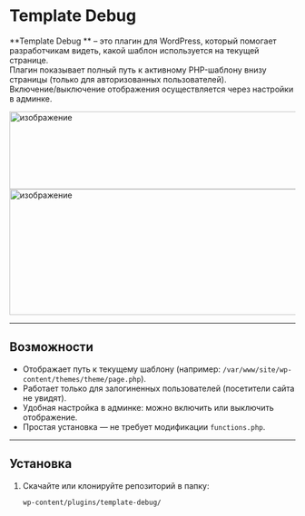 # Template Debug

**Template Debug ** – это плагин для WordPress, который помогает разработчикам видеть, какой шаблон используется на текущей странице.  
Плагин показывает полный путь к активному PHP-шаблону внизу страницы (только для авторизованных пользователей).  
Включение/выключение отображения осуществляется через настройки в админке.

<img width="1139" height="137" alt="изображение" src="https://github.com/user-attachments/assets/1e6ec904-2676-4567-af67-68b43f0f7f49" />
<img width="1131" height="222" alt="изображение" src="https://github.com/user-attachments/assets/bf19cca9-7783-4a05-aaf8-33b783070ca9" />


---

## Возможности

- Отображает путь к текущему шаблону (например: `/var/www/site/wp-content/themes/theme/page.php`).
- Работает только для залогиненных пользователей (посетители сайта не увидят).
- Удобная настройка в админке: можно включить или выключить отображение.
- Простая установка — не требует модификации `functions.php`.

---

## Установка

1. Скачайте или клонируйте репозиторий в папку:

   ```bash
   wp-content/plugins/template-debug/
